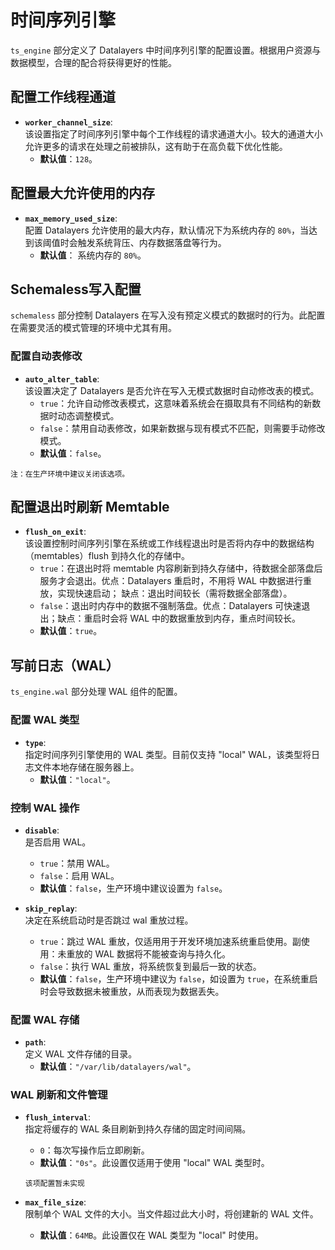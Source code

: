 # 时间序列引擎

`ts_engine` 部分定义了 Datalayers 中时间序列引擎的配置设置。根据用户资源与数据模型，合理的配合将获得更好的性能。

## 配置工作线程通道

- **`worker_channel_size`**:  
  该设置指定了时间序列引擎中每个工作线程的请求通道大小。较大的通道大小允许更多的请求在处理之前被排队，这有助于在高负载下优化性能。  
  - **默认值**：`128`。


## 配置最大允许使用的内存

- **`max_memory_used_size`**:  
  配置 Datalayers 允许使用的最大内存，默认情况下为系统内存的 `80%`，当达到该阈值时会触发系统背压、内存数据落盘等行为。  
  - **默认值**： 系统内存的 `80%`。


## Schemaless写入配置
`schemaless` 部分控制 Datalayers 在写入没有预定义模式的数据时的行为。此配置在需要灵活的模式管理的环境中尤其有用。

### 配置自动表修改

- **`auto_alter_table`**:  
  该设置决定了 Datalayers 是否允许在写入无模式数据时自动修改表的模式。  
  - `true`：允许自动修改表模式，这意味着系统会在摄取具有不同结构的新数据时动态调整模式。  
  - `false`：禁用自动表修改，如果新数据与现有模式不匹配，则需要手动修改模式。  
  - **默认值**：`false`。  

`注：在生产环境中建议关闭该选项。`

## 配置退出时刷新 Memtable

- **`flush_on_exit`**:  
  该设置控制时间序列引擎在系统或工作线程退出时是否将内存中的数据结构（memtables）flush 到持久化的存储中。  
  - `true`：在退出时将 memtable 内容刷新到持久存储中，待数据全部落盘后服务才会退出。优点：Datalayers 重启时，不用将 WAL 中数据进行重放，实现快速启动； 缺点：退出时间较长（需将数据全部落盘）。  
  - `false`：退出时内存中的数据不强制落盘。优点：Datalayers 可快速退出；缺点：重启时会将 WAL 中的数据重放到内存，重点时间较长。
  - **默认值**：`true`。

## 写前日志（WAL）

`ts_engine.wal` 部分处理 WAL 组件的配置。

### 配置 WAL 类型

- **`type`**:  
  指定时间序列引擎使用的 WAL 类型。目前仅支持 "local" WAL，该类型将日志文件本地存储在服务器上。  
  - **默认值**：`"local"`。

### 控制 WAL 操作

- **`disable`**:  
  是否启用 WAL。  
  - `true`：禁用 WAL。  
  - `false`：启用 WAL。  
  - **默认值**：`false`，生产环境中建议设置为 `false`。

- **`skip_replay`**:  
  决定在系统启动时是否跳过 wal 重放过程。  
  - `true`：跳过 WAL 重放，仅适用用于开发环境加速系统重启使用。副使用：未重放的 WAL 数据将不能被查询与持久化。  
  - `false`：执行 WAL 重放，将系统恢复到最后一致的状态。  
  - **默认值**：`false`，生产环境中建议为 `false`，如设置为 `true`，在系统重启时会导致数据未被重放，从而表现为数据丢失。

### 配置 WAL 存储

- **`path`**:  
  定义 WAL 文件存储的目录。  
  - **默认值**：`"/var/lib/datalayers/wal"`。

### WAL 刷新和文件管理

- **`flush_interval`**:  
  指定将缓存的 WAL 条目刷新到持久存储的固定时间间隔。  
  - `0`：每次写操作后立即刷新。  
  - **默认值**：`"0s"`。此设置仅适用于使用 "local" WAL 类型时。
  ```
  该项配置暂未实现
  ```

- **`max_file_size`**:  
  限制单个 WAL 文件的大小。当文件超过此大小时，将创建新的 WAL 文件。  
  - **默认值**：`64MB`。此设置仅在 WAL 类型为 "local" 时使用。
